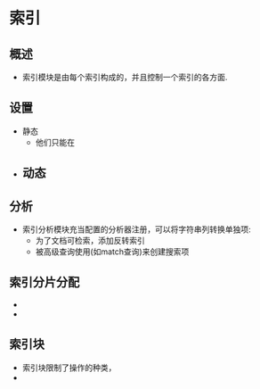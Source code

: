 # 索引
## 概述
- 索引模块是由每个索引构成的，并且控制一个索引的各方面.

## 设置
- 静态
	- 他们只能在
- 动态
	- 

## 分析
- 索引分析模块充当配置的分析器注册，可以将字符串列转换单独项:
	- 为了文档可检索，添加反转索引
    - 被高级查询使用(如match查询)来创建搜索项

## 索引分片分配
- 
- 

## 索引块
- 索引块限制了操作的种类，
- 